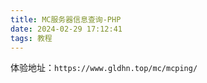 ```yaml
---
title: MC服务器信息查询-PHP
date: 2024-02-29 17:12:41
tags: 教程
---
```

体验地址：`https://www.gldhn.top/mc/mcping/`